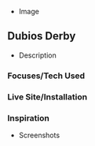 
- Image
## Dubios Derby
- Description
### Focuses/Tech Used
### Live Site/Installation
### Inspiration
- Screenshots
